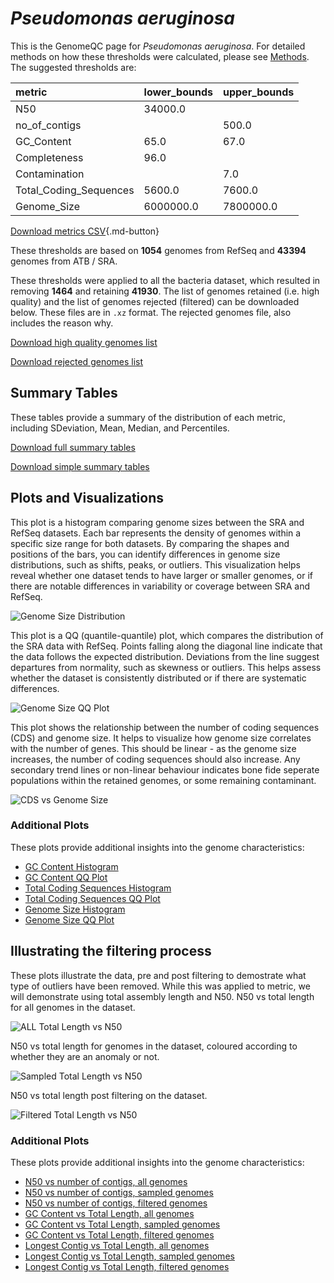 # *Pseudomonas aeruginosa*

This is the GenomeQC page for *Pseudomonas aeruginosa*. For detailed methods on how these thresholds were calculated, please see [Methods](../../methods.md).
The suggested thresholds are: 

| metric                 | lower_bounds   | upper_bounds   |
|:-----------------------|:---------------|:---------------|
| N50                    | 34000.0        |                |
| no_of_contigs          |                | 500.0          |
| GC_Content             | 65.0           | 67.0           |
| Completeness           | 96.0           |                |
| Contamination          |                | 7.0            |
| Total_Coding_Sequences | 5600.0         | 7600.0         |
| Genome_Size            | 6000000.0      | 7800000.0      |

[Download metrics CSV](Pseudomonas_aeruginosa_metrics.csv){.md-button}


These thresholds are based on **1054** genomes from RefSeq and **43394** genomes from ATB / SRA.

These thresholds were applied to all the bacteria dataset, which resulted in removing **1464** and retaining **41930**.
The list of genomes retained (i.e. high quality) and the list of genomes rejected (filtered) can be downloaded below. These files are in `.xz` format. The rejected genomes file, also includes the reason why.

[Download high quality genomes list](Pseudomonas_aeruginosa_high_quality_genomes.csv.xz)


[Download rejected genomes list](Pseudomonas_aeruginosa_filtered_out_genomes.csv.xz)



## Summary Tables
These tables provide a summary of the distribution of each metric, including SDeviation, Mean, Median, and Percentiles.

[Download full summary tables](summary.csv)

[Download simple summary tables](selected_summary.csv)

## Plots and Visualizations

This plot is a histogram comparing genome sizes between the SRA and RefSeq datasets. Each bar represents the density of genomes within a specific size range for both datasets. By comparing the shapes and positions of the bars, you can identify differences in genome size distributions, such as shifts, peaks, or outliers. This visualization helps reveal whether one dataset tends to have larger or smaller genomes, or if there are notable differences in variability or coverage between SRA and RefSeq.

![Genome Size Distribution](Genome_Size_refseq_histogram_kde.png)

This plot is a QQ (quantile-quantile) plot, which compares the distribution of the SRA data with RefSeq. Points falling along the diagonal line indicate that the data follows the expected distribution. Deviations from the line suggest departures from normality, such as skewness or outliers. This helps assess whether the dataset is consistently distributed or if there are systematic differences.

![Genome Size QQ Plot](Genome_Size_refseq_qqplot.png)

This plot shows the relationship between the number of coding sequences (CDS) and genome size. It helps to visualize how genome size correlates with the number of genes. This should be linear - as the genome size increases, the number of coding sequences should also increase. Any secondary trend lines or non-linear behaviour indicates bone fide seperate populations within the retained genomes, or some remaining contaminant. 

![CDS vs Genome Size](Pseudomonas_aeruginosa_CDS_vs_Genome_Size.png)

### Additional Plots

These plots provide additional insights into the genome characteristics:

- [GC Content Histogram](GC_Content_refseq_histogram_kde.png)
- [GC Content QQ Plot](GC_Content_refseq_qqplot.png)
- [Total Coding Sequences Histogram](Total_Coding_Sequences_refseq_histogram_kde.png)
- [Total Coding Sequences QQ Plot](Total_Coding_Sequences_refseq_qqplot.png)
- [Genome Size Histogram](Genome_Size_refseq_histogram_kde.png)
- [Genome Size QQ Plot](Genome_Size_refseq_qqplot.png)
## Illustrating the filtering process
These plots illustrate the data, pre and post filtering to demostrate what type of outliers have been removed. While this was applied to metric, we will demonstrate using total assembly length and N50.
N50 vs total length for all genomes in the dataset.

![ALL Total Length vs N50](Pseudomonas_aeruginosa_all_total_length_N50.png)

N50 vs total length for genomes in the dataset, coloured according to whether they are an anomaly or not.

![Sampled Total Length vs N50](Pseudomonas_aeruginosa_sample_total_length_N50.png)

N50 vs total length post filtering on the dataset.

![Filtered Total Length vs N50](Pseudomonas_aeruginosa_filt_total_length_N50.png)

### Additional Plots

These plots provide additional insights into the genome characteristics:

- [N50 vs number of contigs, all genomes](Pseudomonas_aeruginosa_all_N50_number.png)
- [N50 vs number of contigs, sampled genomes](Pseudomonas_aeruginosa_sample_N50_number.png)
- [N50 vs number of contigs, filtered genomes](Pseudomonas_aeruginosa_filt_N50_number.png)
- [GC Content vs Total Length, all genomes](Pseudomonas_aeruginosa_all_total_length_GC_Content.png)
- [GC Content vs Total Length, sampled genomes](Pseudomonas_aeruginosa_sample_total_length_GC_Content.png)
- [GC Content vs Total Length, filtered genomes](Pseudomonas_aeruginosa_filt_total_length_GC_Content.png)
- [Longest Contig vs Total Length, all genomes](Pseudomonas_aeruginosa_all_total_length_longest.png)
- [Longest Contig vs Total Length, sampled genomes](Pseudomonas_aeruginosa_sample_total_length_longest.png)
- [Longest Contig vs Total Length, filtered genomes](Pseudomonas_aeruginosa_filt_total_length_longest.png)

